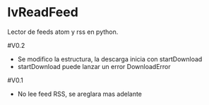# lvReadFeed
Lector de feeds atom y rss en python.

#V0.2
- Se modifico la estructura, la descarga inicia con startDownload
- startDownload puede lanzar un error DownloadError

#V0.1 
- No lee feed RSS, se areglara mas adelante

